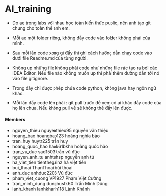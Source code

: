 # AI_training
- Do ae trong labs với nhau học toàn kiến thức public, nên anh tạo git chung cho toàn thể anh em.
- Mỗi ae một folder riêng, không đẩy code vào folder không phải của mình.
- Sau mỗi lần code xong gì đấy thì ghi cách hướng dẫn chạy code vào dưới file Readme.md của từng người.
- Không up những file không phải code như những file rác tạo ra bởi các IDEA Editor. Nếu file nào không muốn up thì phải thêm đường dẫn tới nó vào file gitignore.
- Trong đây chỉ được phép chứa code python, không java hay ngôn ngữ khác.

- Mỗi lần đẩy code lên phải : git pull trước để xem có ai khác đẩy code của họ lên chưa.
Nếu không pull về sẽ không thể đẩy lên được.

#### Members 
- nguyen_thieu        nguyenthieu95   nguyễn văn thiệu 
- hoang_bao           hoangbao123     hoàng nghĩa bảo 
- tran_huy            huytr225        trần huy 
- hoang_quoc_hao      haok61bkhn      hoàng quốc hảo 
- tran_vu_duc         sad1503         trần vũ đức 
- nguyen_anh_tu       anhtuhsp        nguyễn anh tú 
- ha_viet_tien        tienthegainz    hà việt tiến 
- bui_thoai           ThanThoai       bùi thoại 
- anh_duc             anhduc2203      Vũ đức 
- pham_viet_cuong     VP1927          Phạm Việt Cường
- tran_minh_dung      dunghustk60     Trần Minh Dũng 
- lanh_khanh          lanhkhanh118    Lành Khánh 


